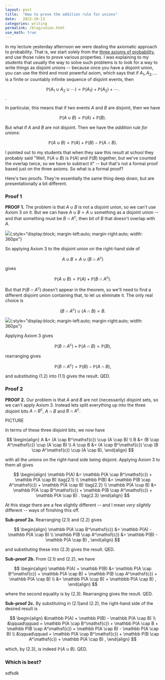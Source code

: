 ```yaml
---
layout: post
title:  "How to prove the addition rule for unions"
date:   2022-10-13
categories: writing
permalink: /blog/union.html
use_math: true
---
```


In my lecture yesterday afternoon we were dealing the axiomatic approach to probability. That is, we start solely from the [three axioms of probability](https://en.wikipedia.org/wiki/Probability_axioms#Axioms), and use those rules to prove various properties. I was explaining to my students that usually the way to solve such problems is to look for a way to write things as disjoint unions -- because once you have a disjoint union, you can use the third and most powerful axiom, which says that if $A_1, A_2, \dots$ is a finite or countably infinite sequence of disjoint events, then

$$ \mathbb P(A_1 \cup A_2 \cup \cdots) = \mathbb P(A_1) + \mathbb P(A_2) + \cdots . $$.

In particular, this means that if two events $A$ and $B$ are disjoint, then we have

$$ \mathbb P(A \cup B) = \mathbb P(A) + \mathbb P(B) . $$

But what if $A$ and $B$ are not disjoint. Then we have the *addition rule for unions*:

$$ \mathbb P(A \cup B) = \mathbb P(A) + \mathbb P(B) - \mathbb P(A \cap B). $$

I pointed out to my students that when they saw this result at school they probably said "Well, $\mathbb P(A \cup B)$ is $\mathbb P(A)$ and $\mathbb P(B)$ together, but we've counted the overlap twice, so we have to subtract it" -- but that's not a formal proof based just on the three axioms. So what is a formal proof?

Here's two proofs. They're essentially the same thing deep down, but are presentationally a bit different.

### Proof 1

**PROOF 1.** The problem is that $A \cup B$ is not a disjoint union, so we can't use Axiom 3 on it. But we can have $A \cup B = A \cup \text{something}$ as a disjoint union -- and that something must be $B \cap A^{\mathsf c}$, then bit of $B$ that doesn't overlap with $A$.

![](https://mpaldridge.github.io/math1710/math1710_files/figure-html/add1-1.png){:style="display:block; margin-left:auto; margin-right:auto; width: 360px"}

So applying Axiom 3 to the disjoint union on the right-hand side of 

$$ A \cup B = A \cup (B \cap A^{\mathsf c}) $$

gives

$$ \mathbb P(A \cup B) = \mathbb P(A) + \mathbb P(B \cap A^{\mathsf c}) . \tag{1.1} $$

But that $\mathbb P(B \cap A^{\mathsf c})$ doesn't appear in the theorem, so we'll need to find a different disjoint union containing that, to let us eliminate it. The only real choice is

$$ (B \cap A^{\mathsf c}) \cup (A \cap B) = B . $$

![](https://mpaldridge.github.io/math1710/math1710_files/figure-html/add2-1.png){:style="display:block; margin-left:auto; margin-right:auto; width: 360px"}

Applying Axiom 3 gives

$$ \mathbb P(B \cap A^{\mathsf c}) + \mathbb P(A \cap B) = \mathbb P(B) , $$

rearranging gives

$$ \mathbb P(B \cap A^{\mathsf c}) = \mathbb P(B) - \mathbb P(A \cap B) , \tag{1.2} $$

and substituting $(1.2)$ into $(1.1)$ gives the result. QED.

### Proof 2

**PROOF 2.** Our problem is that $A$ and $B$ are not (necessarily) disjoint sets, so we can't apply Axiom 3. Instead lets split everything up into the three disjoint bits $A \cap B^\mathsf{c}$, $A \cap B$ and $B \cap A^{\mathsf c}$.

PICTURE

In terms of these three disjoint bits, we now have

$$ \begin{align}
A &= (A \cap B^\mathsf{c}) \cup (A \cap B) \\
B &= (B \cap A^\mathsf{c}) \cup (A \cap B) \\
A \cup B &= (A \cap B^\mathsf{c}) \cup (B \cap A^\mathsf{c}) \cup (A \cap B),
\end{align} $$

with all the unions on the right-hand side being disjoint. Applying Axiom 3 to them all gives

$$ \begin{align}
\mathbb P(A) &= \mathbb P(A \cap B^\mathsf{c}) + \mathbb P(A \cap B) \tag{2.1} \\
\mathbb P(B) &= \mathbb P(B \cap A^\mathsf{c}) + \mathbb P(A \cap B) \tag{2.2} \\
\mathbb P(A \cup B) &= \mathbb P(A \cap B^\mathsf{c}) + \mathbb P(B \cap A^\mathsf{c}) + \mathbb P(A \cap B) . \tag{2.3} 
\end{align} $$

At this stage there are a few slightly different -- and I mean *very slightly* different -- ways of finishing this off.

**Sub-proof 2a.** Rearranging $(2.1)$ and $(2.2)$ gives

$$ \begin{align}
\mathbb P(A \cap B^\mathsf{c}) &=  \mathbb P(A) - \mathbb P(A \cap B) \\
\mathbb P(B \cap A^\mathsf{c}) &=  \mathbb P(B) - \mathbb P(A \cap B) ,
\end{align} $$

and substituting these into $(2.3)$ gives the result. QED.

**Sub-proof 2b.** From $(2.1)$ and $(2.2)$, we have

$$ \begin{align}
\mathbb P(A) + \mathbb P(B) 
  &= \mathbb P(A \cap B^\mathsf{c}) + \mathbb P(A \cap B) + \mathbb P(B \cap A^\mathsf{c}) + \mathbb P(A \cap B) \\
  &= \mathbb P(A \cup B) + \mathbbb P(A \cap B) ,
\end{align} $$

where the second equality is by $(2.3)$. Rearranging gives the result. QED.

**Sub-proof 2c.** By substituting in $(2.1)$and $(2.2)$, the right-hand side of the desired result is

$$ \begin{align}
&\mathbb P(A) + \mathbb P(B) - \mathbb P(A \cap B) \\
  &\qquad\qquad = \mathbb P(A \cap B^\mathsf{c}) + \mathbb P(A \cap B + \mathbb P(B \cap A^\mathsf{c}) + \mathbb P(A \cap B) - \mathbb P(A \cap B) \\
  &\qquad\qquad = \mathbb P(A \cap B^\mathsf{c}) + \mathbb P(B \cap A^\mathsf{c}) + \mathbb P(A \cap B) ,
\end{align} $$

which, by $(2.3)$, is indeed $\mathbb P(A \cup B)$. QED.

### Which is best?

sdfsdk
